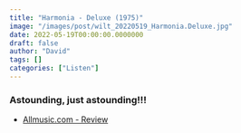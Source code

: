 ```yaml
---
title: "Harmonia - Deluxe (1975)"
image: "/images/post/wilt_20220519_Harmonia.Deluxe.jpg"
date: 2022-05-19T00:00:00.0000000
draft: false
author: "David"
tags: []
categories: ["Listen"]
---
```

### Astounding, just astounding!!!

-  [Allmusic.com - Review](https://www.allmusic.com/album/deluxe-mw0000472448)